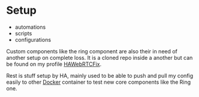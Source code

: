 # Setup

- automations
- scripts
- configurations

Custom components like the ring component are also their in need of another setup on complete loss. It is a cloned repo inside a another but can be found on my profile [HAWebRTCFix](https://www.github.com/TeejMcSteez/HAWebRTCFix).

Rest is stuff setup by HA, mainly used to be able to push and pull my config easily to other [Docker](https://www.docker.com/products/docker-desktop/) container to test new core components like the Ring one.
